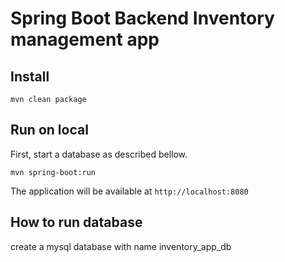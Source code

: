 # Spring Boot Backend Inventory management app

## Install

```
mvn clean package
```

## Run on local

First, start a database as described bellow.

```
mvn spring-boot:run
```

The application will be available at `http://localhost:8080`

## How to run database

create a mysql database with name inventory_app_db


